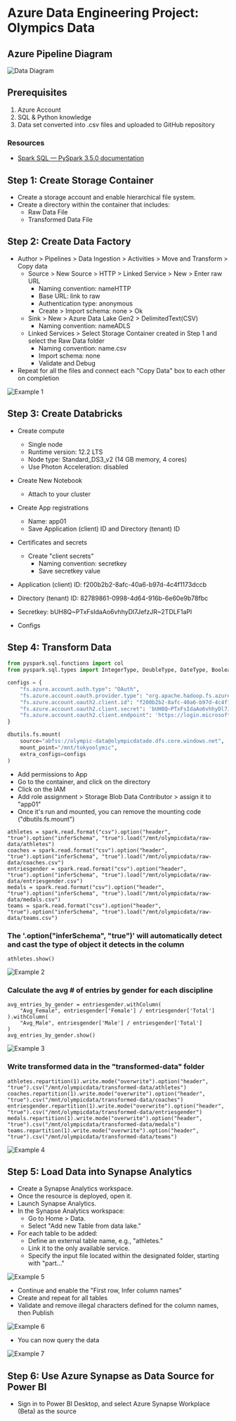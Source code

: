 # Azure Data Engineering Project: Olympics Data

## Azure Pipeline Diagram

![Data Diagram](1.png)

## Prerequisites

1. Azure Account
2. SQL & Python knowledge
3. Data set converted into .csv files and uploaded to GitHub repository

### Resources

- [Spark SQL — PySpark 3.5.0 documentation](https://spark.apache.org/docs/3.5.0/api/python/index.html)

## Step 1: Create Storage Container

- Create a storage account and enable hierarchical file system.
- Create a directory within the container that includes:
  - Raw Data File
  - Transformed Data File

## Step 2: Create Data Factory

- Author > Pipelines > Data Ingestion > Activities > Move and Transform > Copy data
  - Source > New Source > HTTP > Linked Service > New > Enter raw URL
    - Naming convention: nameHTTP
    - Base URL: link to raw
    - Authentication type: anonymous
    - Create > Import schema: none > Ok
  - Sink > New > Azure Data Lake Gen2 > DelimitedText(CSV)
    - Naming convention: nameADLS
  - Linked Services > Select Storage Container created in Step 1 and select the Raw Data folder
    - Naming convention: name.csv
    - Import schema: none
    - Validate and Debug
- Repeat for all the files and connect each "Copy Data" box to each other on completion

![Example 1](2.png)


## Step 3: Create Databricks

- Create compute
  - Single node
  - Runtime version: 12.2 LTS
  - Node type: Standard_DS3_v2 (14 GB memory, 4 cores)
  - Use Photon Acceleration: disabled
- Create New Notebook
  - Attach to your cluster
- Create App registrations
  - Name: app01
  - Save Application (client) ID and Directory (tenant) ID
- Certificates and secrets
  - Create "client secrets"
    - Naming convention: secretkey
    - Save secretkey value

- Application (client) ID: f200b2b2-8afc-40a6-b97d-4c4f1173dccb
- Directory (tenant) ID: 82789861-0998-4d64-916b-6e60e9b78fbc
- Secretkey: bUH8Q~PTxFsIdaAo6vhhyDl7JefzJR~2TDLF1aPl
- Configs

## Step 4: Transform Data

```python
from pyspark.sql.functions import col
from pyspark.sql.types import IntegerType, DoubleType, DateType, BooleanType

configs = {
    "fs.azure.account.auth.type": "OAuth",
    "fs.azure.account.oauth.provider.type": "org.apache.hadoop.fs.azurebfs.oauth2.ClientCredsTokenProvider",
    "fs.azure.account.oauth2.client.id": "f200b2b2-8afc-40a6-b97d-4c4f1173dccb",
    "fs.azure.account.oauth2.client.secret": 'bUH8Q~PTxFsIdaAo6vhhyDl7JefzJR~2TDLF1aPl',
    "fs.azure.account.oauth2.client.endpoint": 'https://login.microsoftonline.com/82789861-0998-4d64-916b-6e60e9b78fbc/oauth2/token'
}

dbutils.fs.mount(
    source="abfss://olympic-data@olympicdatade.dfs.core.windows.net",  # container@storage-account
    mount_point="/mnt/tokyoolymic",
    extra_configs=configs
)
```
- Add permissions to App
- Go to the container, and click on the directory
- Click on the IAM
- Add role assignment > Storage Blob Data Contributor > assign it to "app01"
- Once it's run and mounted, you can remove the mounting code ("dbutils.fs.mount")

```
athletes = spark.read.format("csv").option("header", "true").option("inferSchema", "true").load("/mnt/olympicdata/raw-data/athletes")
coaches = spark.read.format("csv").option("header", "true").option("inferSchema", "true").load("/mnt/olympicdata/raw-data/coaches.csv")
entriesgender = spark.read.format("csv").option("header", "true").option("inferSchema", "true").load("/mnt/olympicdata/raw-data/entriesgender.csv")
medals = spark.read.format("csv").option("header", "true").option("inferSchema", "true").load("/mnt/olympicdata/raw-data/medals.csv")
teams = spark.read.format("csv").option("header", "true").option("inferSchema", "true").load("/mnt/olympicdata/raw-data/teams.csv")
```
### The '.option("inferSchema", "true")' will automatically detect and cast the type of object it detects in the column

```
athletes.show()
```

![Example 2](3.png)


### Calculate the avg # of entries by gender for each discipline
```
avg_entries_by_gender = entriesgender.withColumn(
    "Avg_Female", entriesgender['Female'] / entriesgender['Total']
).withColumn(
    "Avg_Male", entriesgender['Male'] / entriesgender['Total']
)
avg_entries_by_gender.show()
```
![Example 3](4.png)

### Write transformed data in the "transformed-data" folder

```
athletes.repartition(1).write.mode("overwrite").option("header", "true").csv("/mnt/olympicdata/transformed-data/athletes")
coaches.repartition(1).write.mode("overwrite").option("header", "true").csv("/mnt/olympicdata/transformed-data/coaches")
entriesgender.repartition(1).write.mode("overwrite").option("header", "true").csv("/mnt/olympicdata/transformed-data/entriesgender")
medals.repartition(1).write.mode("overwrite").option("header", "true").csv("/mnt/olympicdata/transformed-data/medals")
teams.repartition(1).write.mode("overwrite").option("header", "true").csv("/mnt/olympicdata/transformed-data/teams")
```
![Example 4](5.png)

## Step 5: Load Data into Synapse Analytics

- Create a Synapse Analytics workspace.
- Once the resource is deployed, open it.
- Launch Synapse Analytics.
- In the Synapse Analytics workspace:
   - Go to Home > Data.
   - Select "Add new Table from data lake."
- For each table to be added:
   - Define an external table name, e.g., "athletes."
   - Link it to the only available service.
   - Specify the input file located within the designated folder, starting with "part..."
     
![Example 5](6.png)

- Continue and enable the "First row, Infer column names"
- Create and repeat for all tables
- Validate and remove illegal characters defined for the column names, then Publish

![Example 6](7.png)

- You can now query the data
  
![Example 7](8.png)

## Step 6: Use Azure Synapse as Data Source for Power BI
- Sign in to Power BI Desktop, and select Azure Synapse Workplace (Beta) as the source


